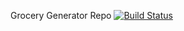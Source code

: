 Grocery Generator Repo
[![Build Status](https://travis-ci.org/imcdonald1/GroceryGenerator.svg?branch=master)](https://travis-ci.org/imcdonald1/GroceryGenerator)